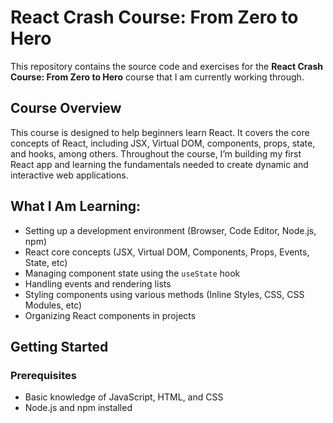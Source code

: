 # React Crash Course: From Zero to Hero

This repository contains the source code and exercises for the **React Crash Course: From Zero to Hero** course that I am currently working through.

## Course Overview

This course is designed to help beginners learn React. It covers the core concepts of React, including JSX, Virtual DOM, components, props, state, and hooks, among others. Throughout the course, I’m building my first React app and learning the fundamentals needed to create dynamic and interactive web applications.

## What I Am Learning:
- Setting up a development environment (Browser, Code Editor, Node.js, npm)
- React core concepts (JSX, Virtual DOM, Components, Props, Events, State, etc)
- Managing component state using the `useState` hook
- Handling events and rendering lists
- Styling components using various methods (Inline Styles, CSS, CSS Modules, etc)
- Organizing React components in projects

## Getting Started

### Prerequisites

- Basic knowledge of JavaScript, HTML, and CSS
- Node.js and npm installed

